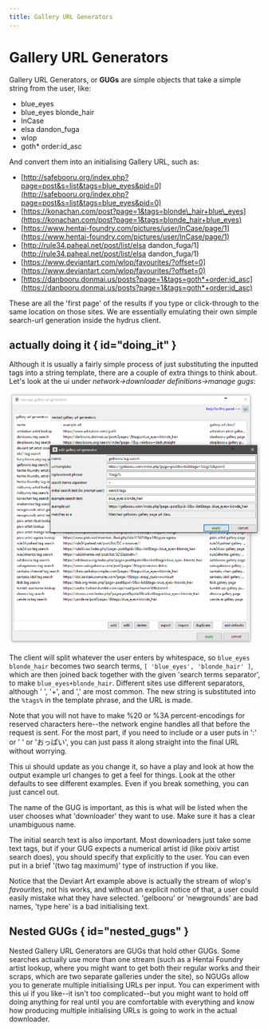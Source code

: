 ```yaml
---
title: Gallery URL Generators
---
```


# Gallery URL Generators

Gallery URL Generators, or **GUGs** are simple objects that take a simple string from the user, like:

*   blue_eyes
*   blue\_eyes blonde\_hair
*   InCase
*   elsa dandon_fuga
*   wlop
*   goth* order:id_asc

And convert them into an initialising Gallery URL, such as:

*   [http://safebooru.org/index.php?page=post&s=list&tags=blue_eyes&pid=0](http://safebooru.org/index.php?page=post&s=list&tags=blue_eyes&pid=0)
*   [https://konachan.com/post?page=1&tags=blonde\_hair+blue\_eyes](https://konachan.com/post?page=1&tags=blonde_hair+blue_eyes)
*   [https://www.hentai-foundry.com/pictures/user/InCase/page/1](https://www.hentai-foundry.com/pictures/user/InCase/page/1)
*   [http://rule34.paheal.net/post/list/elsa dandon_fuga/1](http://rule34.paheal.net/post/list/elsa dandon_fuga/1)
*   [https://www.deviantart.com/wlop/favourites/?offset=0](https://www.deviantart.com/wlop/favourites/?offset=0)
*   [https://danbooru.donmai.us/posts?page=1&tags=goth*+order:id_asc](https://danbooru.donmai.us/posts?page=1&tags=goth*+order:id_asc)

These are all the 'first page' of the results if you type or click-through to the same location on those sites. We are essentially emulating their own simple search-url generation inside the hydrus client.

## actually doing it { id="doing_it" }

Although it is usually a fairly simple process of just substituting the inputted tags into a string template, there are a couple of extra things to think about. Let's look at the ui under _network->downloader definitions->manage gugs_:

![](images/downloader_edit_gug_panel.png)

The client will split whatever the user enters by whitespace, so `blue_eyes blonde_hair` becomes two search terms, `[ 'blue_eyes', 'blonde_hair' ]`, which are then joined back together with the given 'search terms separator', to make `blue_eyes+blonde_hair`. Different sites use different separators, although ' ', '+', and ',' are most common. The new string is substituted into the `%tags%` in the template phrase, and the URL is made.

Note that you will not have to make %20 or %3A percent-encodings for reserved characters here--the network engine handles all that before the request is sent. For the most part, if you need to include or a user puts in ':' or ' ' or 'おっぱい', you can just pass it along straight into the final URL without worrying.

This ui should update as you change it, so have a play and look at how the output example url changes to get a feel for things. Look at the other defaults to see different examples. Even if you break something, you can just cancel out.

The name of the GUG is important, as this is what will be listed when the user chooses what 'downloader' they want to use. Make sure it has a clear unambiguous name.

The initial search text is also important. Most downloaders just take some text tags, but if your GUG expects a numerical artist id (like pixiv artist search does), you should specify that explicitly to the user. You can even put in a brief '(two tag maximum)' type of instruction if you like.

Notice that the Deviart Art example above is actually the stream of wlop's _favourites_, not his works, and without an explicit notice of that, a user could easily mistake what they have selected. 'gelbooru' or 'newgrounds' are bad names, 'type here' is a bad initialising text.

## Nested GUGs { id="nested_gugs" }

Nested Gallery URL Generators are GUGs that hold other GUGs. Some searches actually use more than one stream (such as a Hentai Foundry artist lookup, where you might want to get both their regular works and their scraps, which are two separate galleries under the site), so NGUGs allow you to generate multiple initialising URLs per input. You can experiment with this ui if you like--it isn't too complicated--but you might want to hold off doing anything for real until you are comfortable with everything and know how producing multiple initialising URLs is going to work in the actual downloader.
